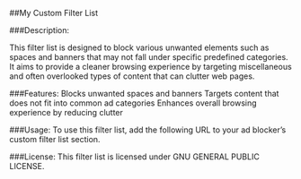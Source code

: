 ##My Custom Filter List

###Description:

This filter list is designed to block various unwanted elements such as spaces and banners that may not fall under specific predefined categories. It aims to provide a cleaner browsing experience by targeting miscellaneous and often overlooked types of content that can clutter web pages.

###Features:
Blocks unwanted spaces and banners
    Targets content that does not fit into common ad categories
    Enhances overall browsing experience by reducing clutter

###Usage:
To use this filter list, add the following URL to your ad blocker’s custom filter list section.

###License:
This filter list is licensed under GNU GENERAL PUBLIC LICENSE.
